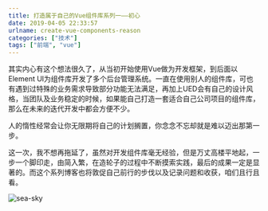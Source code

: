 ```yaml
---
title: 打造属于自己的Vue组件库系列一——初心
date: 2019-04-05 22:33:57
urlname: create-vue-components-reason
categories: ["技术"]
tags: ["前端", "vue"]
---
```


其实内心有这个想法很久了，从当初开始使用Vue做为开发框架，到后面以Element UI为组件库开发了多个后台管理系统。一直在使用别人的组件库，可也有遇到过特殊的业务需求导致部分功能无法满足，再加上UED会有自己的设计风格，当团队及业务稳定的时候，如果能自己打造一套适合自己公司项目的组件库，那么在未来的迭代开发中都会方便不少。

人的惰性经常会让你无限期将自己的计划搁置，你念念不忘却就是难以迈出那第一步。

这一次，我不想再拖延了，虽然对开发组件库毫无经验，但是万丈高楼平地起，一步一个脚印走，由简入繁，在造轮子的过程中不断摸索实践，最后的成果一定是显著的。而这个系列博客也将敦促自己前行的步伐以及记录问题和收获，咱们且行且看。

![sea-sky](https://s2.ax1x.com/2019/04/05/AWZjit.jpg)
